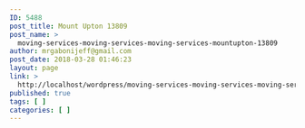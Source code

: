 ```yaml
---
ID: 5488
post_title: Mount Upton 13809
post_name: >
  moving-services-moving-services-moving-services-mountupton-13809
author: mrgabonijeff@gmail.com
post_date: 2018-03-28 01:46:23
layout: page
link: >
  http://localhost/wordpress/moving-services-moving-services-moving-services-mountupton-13809/
published: true
tags: [ ]
categories: [ ]
---
```


